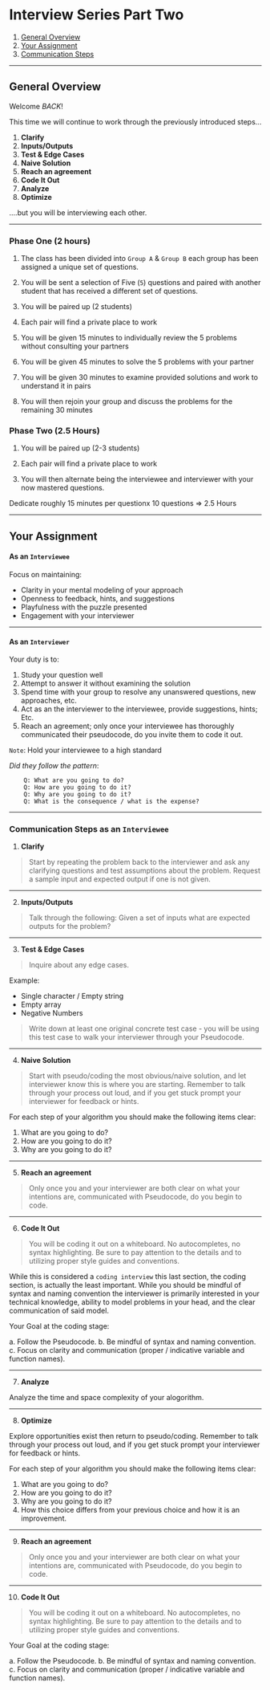 # Interview Series Part Two

1. [General Overview](#general-overview)
2. [Your Assignment](#your-assignment)
3. [Communication Steps ](#communication-steps )

<hr>

## General Overview

Welcome *BACK*! 

This time we will continue to work through the previously introduced steps... 

1. **Clarify** 
2. **Inputs/Outputs** 
3. **Test & Edge Cases** 
4. **Naive Solution**
5. **Reach an agreement**
6. **Code It Out**
7. **Analyze**
8. **Optimize**

....but you will be interviewing each other. 
<hr>

### Phase One (2 hours)

1. The class has been divided into `Group A` & `Group B` each group has been assigned a unique set of questions. 

2. You will be sent a selection of Five (`5`) questions and paired with another student that has received a different set of questions. 

3. You will be paired up (2 students) 

4. Each pair will find a private place to work

5. You will be given 15 minutes to individually review the 5 problems without consulting your partners 

6. You will be given 45 minutes to solve the 5 problems with your partner

7. You will be given 30 minutes to examine  provided solutions and work to understand it in pairs

8. You will then rejoin your group and discuss the problems for the remaining 30 minutes  

### Phase Two (2.5 Hours)

1. You will be paired up (2-3 students) 

2. Each pair will find a private place to work

3. You will then alternate being the interviewee and interviewer with your now mastered questions.

Dedicate roughly 15 minutes per questionx 10 questions => 2.5 Hours

<hr>

## Your Assignment

#### As an `Interviewee`

Focus on maintaining:

* Clarity in your mental modeling of your approach
* Openness to feedback, hints, and suggestions
* Playfulness with the puzzle presented
* Engagement with your interviewer

<hr>

#### As an `Interviewer`

Your duty is to: 

1. Study your question well
2. Attempt to answer it without examining the solution
3. Spend time with your group to resolve any unanswered questions, new approaches, etc.
4. Act as an the interviewer to the interviewee, provide suggestions, hints; Etc.
6. Reach an agreement; only once your interviewee has thoroughly communicated their pseudocode, do you invite them to code it out. 

`Note`: 
Hold your interviewee to a high standard

*Did they follow the pattern*:

```
	Q: What are you going to do? 
	Q: How are you going to do it? 
	Q: Why are you going to do it? 
	Q: What is the consequence / what is the expense? 
```

<hr>

### Communication Steps as an `Interviewee`

1. **Clarify** 

> Start by repeating the problem back to the interviewer and ask any clarifying questions and test assumptions about the problem. Request a sample input and expected output if one is not given. 

<hr>  

2. **Inputs/Outputs** 

> Talk through the following: Given a set of inputs what are expected outputs for the problem? 

<hr>  

3. **Test & Edge Cases** 

> Inquire about any edge cases. 

Example: 

* Single character / Empty string
* Empty array
* Negative Numbers

>Write down at least one original concrete test case - you will be using this test case to walk your interviewer through your Pseudocode. 

<hr>  

4. **Naive Solution**

>Start with pseudo/coding the most obvious/naive solution, and let interviewer know this is where you are starting. Remember to talk through your process out loud, and if you get stuck prompt your interviewer for feedback or hints.

For each step of your algorithm you should make the following items clear: 

1. What are you going to do?
2. How are you going to do it? 
3. Why are you going to do it? 


<hr>  

5. **Reach an agreement**

> Only once you and your interviewer are both clear on what your intentions are, communicated with Pseudocode, do you begin to code. 

<hr>  

6. **Code It Out** 

> You will be coding it out on a whiteboard. No autocompletes, no syntax highlighting. Be sure to pay attention to the details and to utilizing proper style guides and conventions. 

While this is considered a `coding interview` this last section, the coding section, is actually the least important. While you should be mindful of syntax and naming convention the interviewer is primarily interested in your technical knowledge, ability to model problems in your head, and the clear communication of said model. 

Your Goal at the coding stage: 

a. Follow the Pseudocode.
b. Be mindful of syntax and naming convention.
c. Focus on clarity and communication (proper / indicative variable and function names).

<hr>

7. **Analyze**

Analyze the time and space complexity of your alogorithm. 

<hr>

8. **Optimize**

Explore opportunities exist then return to pseudo/coding. Remember to talk through your process out loud, and if you get stuck prompt your interviewer for feedback or hints.

For each step of your algorithm you should make the following items clear: 

1. What are you going to do?
2. How are you going to do it? 
3. Why are you going to do it? 
4. How this choice differs from your previous choice and how it is an improvement. 

<hr>

9. **Reach an agreement**

> Only once you and your interviewer are both clear on what your intentions are, communicated with Pseudocode, do you begin to code. 

<hr>  

10. **Code It Out** 

> You will be coding it out on a whiteboard. No autocompletes, no syntax highlighting. Be sure to pay attention to the details and to utilizing proper style guides and conventions. 

Your Goal at the coding stage: 

a. Follow the Pseudocode.
b. Be mindful of syntax and naming convention.
c. Focus on clarity and communication (proper / indicative variable and function names).
